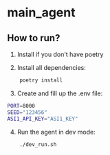 # main_agent

## How to run?

1. Install if you don't have poetry


2. Install all dependencies:
```bash
    poetry install
```

3. Create and fill up the .env file:
```bash
PORT=8000
SEED="123456"
ASI1_API_KEY="ASI1_KEY"
```

4. Run the agent in dev mode: 
```bash
    ./dev_run.sh
```